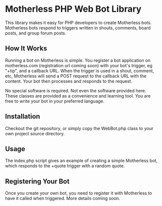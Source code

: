 Motherless PHP Web Bot Library
==============================

This library makes it easy for PHP developers to create Motherless bots. Motherless bots respond to triggers written in shouts, comments, board posts, and group forum posts.

How It Works
------------
Running a bot on Motherless is simple. You register a bot application on motherless.com (registration url coming soon) with your bot's trigger, eg "+tip", and a callback URL. When the trigger is used in a shout, comment, etc, Motherless will send a POST request to the callback URL with the content. Your bot then processes and responds to the request.

No special software is required. Not even the software provided here. These classes are provided as a convenience and learning tool. You are free to write your bot in your preferred language.


Installation
------------
Checkout the git repository, or simply copy the WebBot.php class to your own project source directory.


Usage
-----
The index.php script gives an example of creating a simple Motherless bot, which responds to the +quote trigger with a random quote.


Registering Your Bot
--------------------
Once you create your own bot, you need to register it with Motherless to have it called
when triggered. More details coming soon.